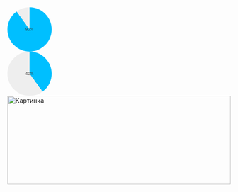 
<style>
  .progress-circle {
    --size: 100px;
    --bg: #eee;
    --fg: #00bfff;
    width: var(--size);
    height: var(--size);
    border-radius: 50%;
    background: conic-gradient(var(--fg) calc(var(--value) * 1%), var(--bg) 0);
    display: flex;
    align-items: center;
    justify-content: center;
    font-size: 0.5em;
    position: relative;
  }

  .progress-circle span {
    position: absolute;
    font-size: 1.2em;
    color: #333;
  }
</style>


<div class="progress-circle" style="--value: 90;">
  <span>90%</span>
</div>

<div class="progress-circle" style="--value: 40;">
  <span>40%</span>
</div>



<img src="https://i1.wallbox.ru/wallpapers/main/201132/oboi-na-rabochiy-stol-krasivye-oboi-tekstura-dc76913.jpg" alt="Картинка" width=100% height=200>

